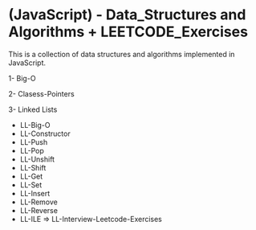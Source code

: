 ﻿# (JavaScript) - Data_Structures and Algorithms + LEETCODE_Exercises
This is a collection of data structures and algorithms implemented in JavaScript.
 
1- Big-O

2- Clasess-Pointers 

3- Linked Lists
   * LL-Big-O
   * LL-Constructor
   * LL-Push
   * LL-Pop
   * LL-Unshift
   * LL-Shift
   * LL-Get
   * LL-Set
   * LL-Insert
   * LL-Remove
   * LL-Reverse
   * LL-ILE => LL-Interview-Leetcode-Exercises